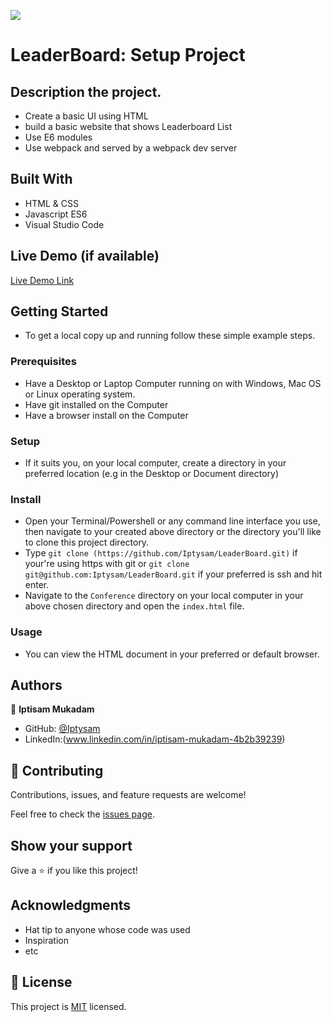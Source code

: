 ![](https://img.shields.io/badge/Microverse-blueviolet)

# LeaderBoard: Setup Project

## Description the project.
- Create a basic UI using HTML
- build a basic website that shows Leaderboard List
- Use E6 modules
- Use webpack and served by a webpack dev server

## Built With

- HTML & CSS
- Javascript ES6
- Visual Studio Code

## Live Demo (if available)

[Live Demo Link]( https://iptysam.github.io/LeaderBoard/)

## Getting Started

- To get a local copy up and running follow these simple example steps.

### Prerequisites
- Have a Desktop or Laptop Computer running on with Windows, Mac OS or Linux operating system.
- Have git installed on the Computer
- Have a browser install on the Computer
### Setup
- If it suits you, on your local computer, create a directory in your preferred location (e.g in the Desktop or Document directory)
### Install
- Open your Terminal/Powershell or any command line interface you use, then navigate to your created above directory or the directory you'll like to clone this project directory.
- Type `git clone (https://github.com/Iptysam/LeaderBoard.git)` if your're using https with git or `git clone git@github.com:Iptysam/LeaderBoard.git` if your preferred is ssh and hit enter.
- Navigate to the `Conference` directory on your local computer in your above chosen directory and open the `index.html` file.
### Usage
- You can view the HTML document in your preferred or default browser.

## Authors

👤 **Iptisam Mukadam**

- GitHub: [@Iptysam](https://github.com/Iptysam)
- LinkedIn:(www.linkedin.com/in/iptisam-mukadam-4b2b39239)

## 🤝 Contributing

Contributions, issues, and feature requests are welcome!

Feel free to check the [issues page](../../issues/).

## Show your support

Give a ⭐️ if you like this project!

## Acknowledgments

- Hat tip to anyone whose code was used
- Inspiration
- etc

## 📝 License

This project is [MIT](./LICENSE) licensed.
